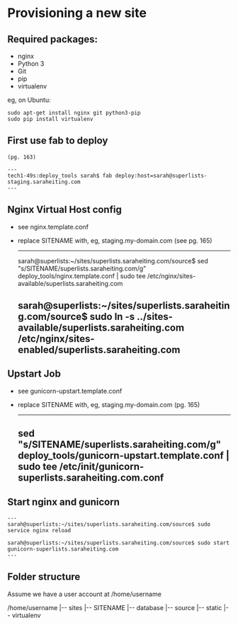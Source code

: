 Provisioning a new site
=======================

## Required packages:

* nginx
* Python 3
* Git
* pip
* virtualenv

eg, on Ubuntu:

	sudo apt-get install nginx git python3-pip
	sudo pip install virtualenv

## First use fab to deploy
	(pg. 163)

	---
	tech1-49s:deploy_tools sarah$ fab deploy:host=sarah@superlists-staging.saraheiting.com
	---

## Nginx Virtual Host config

* see nginx.template.conf

* replace SITENAME with, eg, staging.my-domain.com
	(see pg. 165)

	---
	sarah@superlists:~/sites/superlists.saraheiting.com/source$ sed "s/SITENAME/superlists.saraheiting.com/g" deploy_tools/nginx.template.conf | sudo tee /etc/nginx/sites-available/superlists.saraheiting.com

	sarah@superlists:~/sites/superlists.saraheiting.com/source$ sudo ln -s ../sites-available/superlists.saraheiting.com /etc/nginx/sites-enabled/superlists.saraheiting.com
	---

## Upstart Job

* see gunicorn-upstart.template.conf

* replace SITENAME with, eg, staging.my-domain.com
	(pg. 165)

	---
	sed "s/SITENAME/superlists.saraheiting.com/g" deploy_tools/gunicorn-upstart.template.conf | sudo tee /etc/init/gunicorn-superlists.saraheiting.com.conf
	---

## Start nginx and gunicorn

	---
	sarah@superlists:~/sites/superlists.saraheiting.com/source$ sudo service nginx reload

	sarah@superlists:~/sites/superlists.saraheiting.com/source$ sudo start gunicorn-superlists.saraheiting.com
	---


## Folder structure
Assume we have a user account at /home/username

/home/username
|-- sites
   |-- SITENAME
       |-- database
       |-- source
       |-- static
       |-- virtualenv



